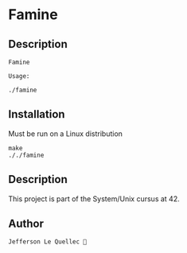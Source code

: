 # Famine 

## Description

```
Famine

Usage:

./famine

```

## Installation

Must be run on a Linux distribution

```
make
././famine
```

## Description

This project is part of the System/Unix cursus at 42.

## Author

	Jefferson Le Quellec 🐜
